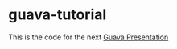 guava-tutorial
==============

This is the code for the next [Guava Presentation](https://docs.google.com/presentation/d/1U3g5QizlCdXyKeoChnuUaxmELpra_Ml9iu7XGh-kp5w/edit?usp=sharing)
